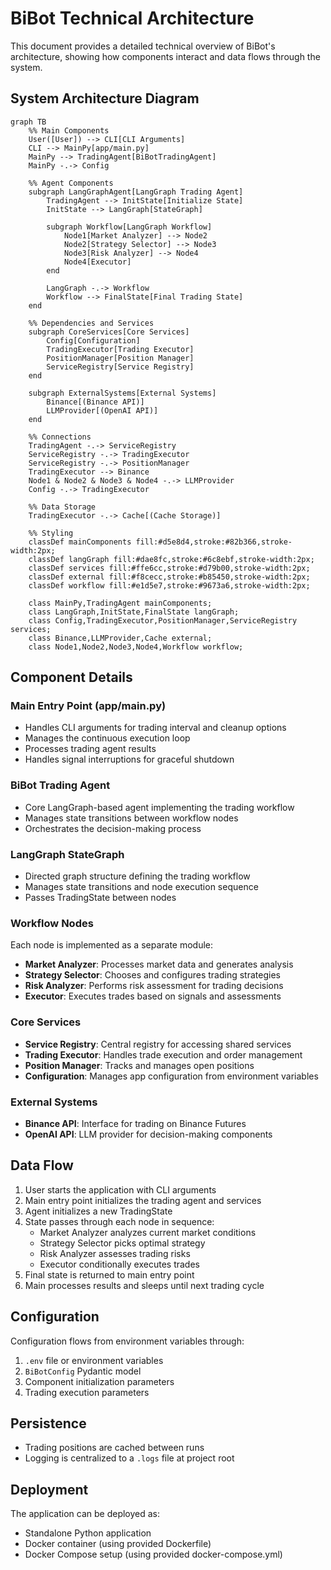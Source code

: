 # BiBot Technical Architecture

This document provides a detailed technical overview of BiBot's architecture, showing how components interact and data flows through the system.

## System Architecture Diagram

```mermaid
graph TB
    %% Main Components
    User([User]) --> CLI[CLI Arguments]
    CLI --> MainPy[app/main.py]
    MainPy --> TradingAgent[BiBotTradingAgent]
    MainPy -.-> Config
    
    %% Agent Components
    subgraph LangGraphAgent[LangGraph Trading Agent]
        TradingAgent --> InitState[Initialize State]
        InitState --> LangGraph[StateGraph]
        
        subgraph Workflow[LangGraph Workflow]
            Node1[Market Analyzer] --> Node2
            Node2[Strategy Selector] --> Node3
            Node3[Risk Analyzer] --> Node4
            Node4[Executor]
        end
        
        LangGraph -.-> Workflow
        Workflow --> FinalState[Final Trading State]
    end
    
    %% Dependencies and Services
    subgraph CoreServices[Core Services]
        Config[Configuration]
        TradingExecutor[Trading Executor]
        PositionManager[Position Manager]
        ServiceRegistry[Service Registry]
    end
    
    subgraph ExternalSystems[External Systems]
        Binance[(Binance API)]
        LLMProvider[(OpenAI API)]
    end
    
    %% Connections
    TradingAgent -.-> ServiceRegistry
    ServiceRegistry -.-> TradingExecutor
    ServiceRegistry -.-> PositionManager
    TradingExecutor --> Binance
    Node1 & Node2 & Node3 & Node4 -.-> LLMProvider
    Config -.-> TradingExecutor
    
    %% Data Storage
    TradingExecutor -.-> Cache[(Cache Storage)]
    
    %% Styling
    classDef mainComponents fill:#d5e8d4,stroke:#82b366,stroke-width:2px;
    classDef langGraph fill:#dae8fc,stroke:#6c8ebf,stroke-width:2px;
    classDef services fill:#ffe6cc,stroke:#d79b00,stroke-width:2px;
    classDef external fill:#f8cecc,stroke:#b85450,stroke-width:2px;
    classDef workflow fill:#e1d5e7,stroke:#9673a6,stroke-width:2px;
    
    class MainPy,TradingAgent mainComponents;
    class LangGraph,InitState,FinalState langGraph;
    class Config,TradingExecutor,PositionManager,ServiceRegistry services;
    class Binance,LLMProvider,Cache external;
    class Node1,Node2,Node3,Node4,Workflow workflow;
```

## Component Details

### Main Entry Point (app/main.py)
- Handles CLI arguments for trading interval and cleanup options
- Manages the continuous execution loop
- Processes trading agent results
- Handles signal interruptions for graceful shutdown

### BiBot Trading Agent
- Core LangGraph-based agent implementing the trading workflow
- Manages state transitions between workflow nodes
- Orchestrates the decision-making process

### LangGraph StateGraph
- Directed graph structure defining the trading workflow
- Manages state transitions and node execution sequence
- Passes TradingState between nodes

### Workflow Nodes
Each node is implemented as a separate module:
- **Market Analyzer**: Processes market data and generates analysis
- **Strategy Selector**: Chooses and configures trading strategies
- **Risk Analyzer**: Performs risk assessment for trading decisions
- **Executor**: Executes trades based on signals and assessments

### Core Services
- **Service Registry**: Central registry for accessing shared services
- **Trading Executor**: Handles trade execution and order management
- **Position Manager**: Tracks and manages open positions
- **Configuration**: Manages app configuration from environment variables

### External Systems
- **Binance API**: Interface for trading on Binance Futures
- **OpenAI API**: LLM provider for decision-making components

## Data Flow

1. User starts the application with CLI arguments
2. Main entry point initializes the trading agent and services
3. Agent initializes a new TradingState
4. State passes through each node in sequence:
   - Market Analyzer analyzes current market conditions
   - Strategy Selector picks optimal strategy
   - Risk Analyzer assesses trading risks
   - Executor conditionally executes trades
5. Final state is returned to main entry point
6. Main processes results and sleeps until next trading cycle

## Configuration

Configuration flows from environment variables through:
1. `.env` file or environment variables
2. `BiBotConfig` Pydantic model
3. Component initialization parameters
4. Trading execution parameters

## Persistence

- Trading positions are cached between runs
- Logging is centralized to a `.logs` file at project root

## Deployment

The application can be deployed as:
- Standalone Python application
- Docker container (using provided Dockerfile)
- Docker Compose setup (using provided docker-compose.yml) 